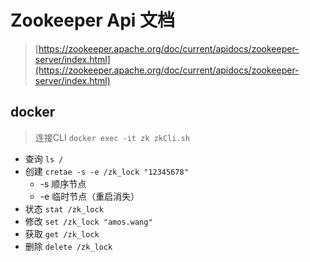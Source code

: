 # Zookeeper Api 文档

> [https://zookeeper.apache.org/doc/current/apidocs/zookeeper-server/index.html](https://zookeeper.apache.org/doc/current/apidocs/zookeeper-server/index.html)

## docker

> 连接CLI `docker exec -it zk zkCli.sh`

- 查询 `ls /`
- 创建 `cretae -s -e /zk_lock "12345678"`
  - -s 顺序节点
  - -e 临时节点（重启消失）
- 状态 `stat /zk_lock`
- 修改 `set /zk_lock "amos.wang"`
- 获取 `get /zk_lock`
- 删除 `delete /zk_lock`